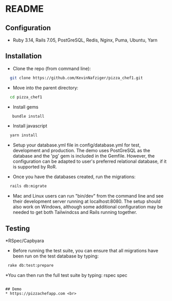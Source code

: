 # README

## Configuration
* Ruby 3.14, Rails 7.05, PostGreSQL, Redis, Nginx, Puma, Ubuntu, Yarn

## Installation
* Clone the repo (from command line):
 ```sh
   git clone https://github.com/KevinNafziger/pizza_chef1.git
 ```
* Move into the parent directory:
 ```sh
   cd pizza_chef1
 ```
* Install gems
```sh
   bundle install
```
* Install javascript
```sh
  yarn install
```
* Setup your database.yml file in config/database.yml for test, development and production. The demo uses PostGreSQL as the database and the 'pg' gem is included in the Gemfile. However, the configuration can be adapted to user's preferred relational database, if it is supported by RoR.

* Once you have the databases created, run the migrations:
```sh
  rails db:migrate
```
* Mac and Linux users can run "bin/dev" from the command line and see their development server running at localhost:8080. The setup should also work on Windows, although  some additional configuration may be needed to get both Tailwindcss and Rails running together.

## Testing
 *RSpec/Capbyara
 * Before running the test suite, you can ensure that all migrations have been run on the test database by typing:
 ```sh
  rake db:test:prepare
 ```
 *You can then run the full test suite by typing:
   rspec spec
 ```

## Demo
 * https://pizzachefapp.com <br>
